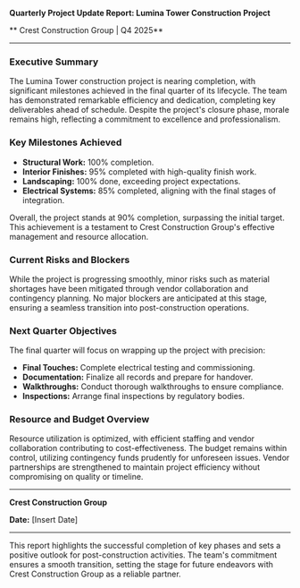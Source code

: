 

**Quarterly Project Update Report: Lumina Tower Construction Project**

** Crest Construction Group | Q4 2025**

---

### Executive Summary

The Lumina Tower construction project is nearing completion, with significant milestones achieved in the final quarter of its lifecycle. The team has demonstrated remarkable efficiency and dedication, completing key deliverables ahead of schedule. Despite the project's closure phase, morale remains high, reflecting a commitment to excellence and professionalism.

### Key Milestones Achieved

- **Structural Work:** 100% completion.
- **Interior Finishes:** 95% completed with high-quality finish work.
- **Landscaping:** 100% done, exceeding project expectations.
- **Electrical Systems:** 85% completed, aligning with the final stages of integration.

Overall, the project stands at 90% completion, surpassing the initial target. This achievement is a testament to Crest Construction Group's effective management and resource allocation.

### Current Risks and Blockers

While the project is progressing smoothly, minor risks such as material shortages have been mitigated through vendor collaboration and contingency planning. No major blockers are anticipated at this stage, ensuring a seamless transition into post-construction operations.

### Next Quarter Objectives

The final quarter will focus on wrapping up the project with precision:

- **Final Touches:** Complete electrical testing and commissioning.
- **Documentation:** Finalize all records and prepare for handover.
- **Walkthroughs:** Conduct thorough walkthroughs to ensure compliance.
- **Inspections:** Arrange final inspections by regulatory bodies.

### Resource and Budget Overview

Resource utilization is optimized, with efficient staffing and vendor collaboration contributing to cost-effectiveness. The budget remains within control, utilizing contingency funds prudently for unforeseen issues. Vendor partnerships are strengthened to maintain project efficiency without compromising on quality or timeline.

---

**Crest Construction Group**

**Date:** [Insert Date]

---

This report highlights the successful completion of key phases and sets a positive outlook for post-construction activities. The team's commitment ensures a smooth transition, setting the stage for future endeavors with Crest Construction Group as a reliable partner.